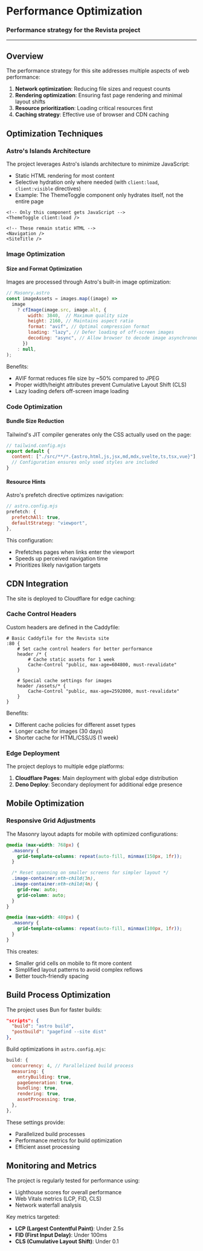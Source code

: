 # Performance Optimization

### Performance strategy for the Revista project
---

## Overview

The performance strategy for this site addresses multiple aspects of web performance:

1. **Network optimization**: Reducing file sizes and request counts
2. **Rendering optimization**: Ensuring fast page rendering and minimal layout shifts
3. **Resource prioritization**: Loading critical resources first
4. **Caching strategy**: Effective use of browser and CDN caching

## Optimization Techniques

### Astro's Islands Architecture

The project leverages Astro's islands architecture to minimize JavaScript:

- Static HTML rendering for most content
- Selective hydration only where needed (with `client:load`, `client:visible` directives)
- Example: The ThemeToggle component only hydrates itself, not the entire page

```astro
<!-- Only this component gets JavaScript -->  
<ThemeToggle client:load />  
  
<!-- These remain static HTML -->  
<Navigation />  
<SiteTitle />  
```

### Image Optimization

#### Size and Format Optimization

Images are processed through Astro's built-in image optimization:

```javascript
// Masonry.astro
const imageAssets = images.map((image) =>
  image
    ? cfImage(image.src, image.alt, {
        width: 3840,  // Maximum quality size
        height: 2160, // Maintains aspect ratio
        format: "avif", // Optimal compression format
        loading: "lazy", // Defer loading of off-screen images
        decoding: "async", // Allow browser to decode image asynchronously
      })
    : null,
);
```

Benefits:
- AVIF format reduces file size by ~50% compared to JPEG
- Proper width/height attributes prevent Cumulative Layout Shift (CLS)
- Lazy loading defers off-screen image loading

### Code Optimization

#### Bundle Size Reduction

Tailwind's JIT compiler generates only the CSS actually used on the page:

```javascript
// tailwind.config.mjs
export default {
  content: ["./src/**/*.{astro,html,js,jsx,md,mdx,svelte,ts,tsx,vue}"],
  // Configuration ensures only used styles are included
}
```

#### Resource Hints

Astro's prefetch directive optimizes navigation:

```javascript
// astro.config.mjs
prefetch: {
  prefetchAll: true,
  defaultStrategy: "viewport",
},
```

This configuration:
- Prefetches pages when links enter the viewport
- Speeds up perceived navigation time
- Prioritizes likely navigation targets

## CDN Integration

The site is deployed to Cloudflare for edge caching:

### Cache Control Headers

Custom headers are defined in the Caddyfile:

```
# Basic Caddyfile for the Revista site
:80 {
    # Set cache control headers for better performance
    header /* {
        # Cache static assets for 1 week
        Cache-Control "public, max-age=604800, must-revalidate"
    }

    # Special cache settings for images
    header /assets/* {
        Cache-Control "public, max-age=2592000, must-revalidate"
    }
}
```

Benefits:
- Different cache policies for different asset types
- Longer cache for images (30 days)
- Shorter cache for HTML/CSS/JS (1 week)

### Edge Deployment

The project deploys to multiple edge platforms:

1. **Cloudflare Pages**: Main deployment with global edge distribution
2. **Deno Deploy**: Secondary deployment for additional edge presence

## Mobile Optimization

### Responsive Grid Adjustments

The Masonry layout adapts for mobile with optimized configurations:

```css
@media (max-width: 768px) {
  .masonry {
    grid-template-columns: repeat(auto-fill, minmax(150px, 1fr));
  }

  /* Reset spanning on smaller screens for simpler layout */
  .image-container:nth-child(3n),
  .image-container:nth-child(4n) {
    grid-row: auto;
    grid-column: auto;
  }
}

@media (max-width: 480px) {
  .masonry {
    grid-template-columns: repeat(auto-fill, minmax(100px, 1fr));
  }
}
```

This creates:
- Smaller grid cells on mobile to fit more content
- Simplified layout patterns to avoid complex reflows
- Better touch-friendly spacing

## Build Process Optimization

The project uses Bun for faster builds:

```json
"scripts": {
  "build": "astro build",
  "postbuild": "pagefind --site dist"
},
```

Build optimizations in `astro.config.mjs`:

```javascript
build: {
  concurrency: 4, // Parallelized build process
  measuring: {
    entryBuilding: true,
    pageGeneration: true,
    bundling: true,
    rendering: true,
    assetProcessing: true,
  },
},
```

These settings provide:
- Parallelized build processes
- Performance metrics for build optimization
- Efficient asset processing

## Monitoring and Metrics

The project is regularly tested for performance using:

- Lighthouse scores for overall performance
- Web Vitals metrics (LCP, FID, CLS)
- Network waterfall analysis

Key metrics targeted:
- **LCP (Largest Contentful Paint)**: Under 2.5s
- **FID (First Input Delay)**: Under 100ms
- **CLS (Cumulative Layout Shift)**: Under 0.1
